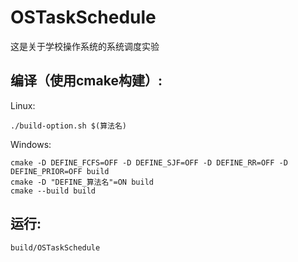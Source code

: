 # OSTaskSchedule

这是关于学校操作系统的系统调度实验

## 编译（使用cmake构建）:

Linux: 
```
./build-option.sh $(算法名)
```

Windows:
```
cmake -D DEFINE_FCFS=OFF -D DEFINE_SJF=OFF -D DEFINE_RR=OFF -D DEFINE_PRIOR=OFF build
cmake -D "DEFINE_算法名"=ON build
cmake --build build
```
## 运行:
```
build/OSTaskSchedule
```
